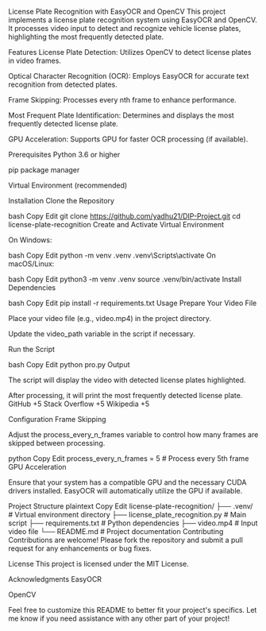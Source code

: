 License Plate Recognition with EasyOCR and OpenCV
This project implements a license plate recognition system using EasyOCR and OpenCV. It processes video input to detect and recognize vehicle license plates, highlighting the most frequently detected plate.​

Features
License Plate Detection: Utilizes OpenCV to detect license plates in video frames.

Optical Character Recognition (OCR): Employs EasyOCR for accurate text recognition from detected plates.

Frame Skipping: Processes every nth frame to enhance performance.

Most Frequent Plate Identification: Determines and displays the most frequently detected license plate.

GPU Acceleration: Supports GPU for faster OCR processing (if available).​

Prerequisites
Python 3.6 or higher

pip package manager

Virtual Environment (recommended)​

Installation
Clone the Repository

bash
Copy
Edit
git clone https://github.com/yadhu21/DIP-Project.git
cd license-plate-recognition
Create and Activate Virtual Environment

On Windows:

bash
Copy
Edit
python -m venv .venv
.venv\Scripts\activate
On macOS/Linux:

bash
Copy
Edit
python3 -m venv .venv
source .venv/bin/activate
Install Dependencies

bash
Copy
Edit
pip install -r requirements.txt
Usage
Prepare Your Video File

Place your video file (e.g., video.mp4) in the project directory.

Update the video_path variable in the script if necessary.​

Run the Script

bash
Copy
Edit
python pro.py
Output

The script will display the video with detected license plates highlighted.

After processing, it will print the most frequently detected license plate.​
GitHub
+5
Stack Overflow
+5
Wikipedia
+5

Configuration
Frame Skipping

Adjust the process_every_n_frames variable to control how many frames are skipped between processing.​

python
Copy
Edit
  process_every_n_frames = 5  # Process every 5th frame
GPU Acceleration

Ensure that your system has a compatible GPU and the necessary CUDA drivers installed. EasyOCR will automatically utilize the GPU if available.​

Project Structure
plaintext
Copy
Edit
license-plate-recognition/
├── .venv/                   # Virtual environment directory
├── license_plate_recognition.py  # Main script
├── requirements.txt         # Python dependencies
├── video.mp4                # Input video file
└── README.md                # Project documentation
Contributing
Contributions are welcome! Please fork the repository and submit a pull request for any enhancements or bug fixes.​

License
This project is licensed under the MIT License.​

Acknowledgments
EasyOCR

OpenCV​

Feel free to customize this README to better fit your project's specifics. Let me know if you need assistance with any other part of your project!
